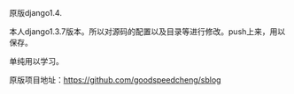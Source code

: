 原版django1.4.  

本人django1.3.7版本。所以对源码的配置以及目录等进行修改。push上来，用以保存。  

单纯用以学习。 

原版项目地址：https://github.com/goodspeedcheng/sblog  

